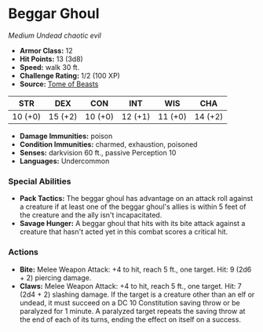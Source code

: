 # Beggar Ghoul

*Medium* *Undead* *chaotic evil*

- **Armor Class:** 12
- **Hit Points:** 13 (3d8)
- **Speed:** walk 30 ft.
- **Challenge Rating:** 1/2 (100 XP)
- **Source:** [Tome of Beasts](https://koboldpress.com/kpstore/product/tome-of-beasts-for-5th-edition-print/)

| STR | DEX | CON | INT | WIS | CHA |
| --- | --- | --- | --- | --- | --- |
| 10 (+0) | 15 (+2) | 10 (+0) | 12 (+1) | 11 (+0) | 14 (+2) |

- **Damage Immunities:** poison
- **Condition Immunities:** charmed, exhaustion, poisoned
- **Senses:** darkvision 60 ft., passive Perception 10
- **Languages:** Undercommon
### Special Abilities
- **Pack Tactics:** The beggar ghoul has advantage on an attack roll against a creature if at least one of the beggar ghoul's allies is within 5 feet of the creature and the ally isn't incapacitated.
- **Savage Hunger:** A beggar ghoul that hits with its bite attack against a creature that hasn't acted yet in this combat scores a critical hit.
### Actions
- **Bite:** Melee Weapon Attack: +4 to hit, reach 5 ft., one target. Hit: 9 (2d6 + 2) piercing damage.
- **Claws:** Melee Weapon Attack: +4 to hit, reach 5 ft., one target. Hit: 7 (2d4 + 2) slashing damage. If the target is a creature other than an elf or undead, it must succeed on a DC 10 Constitution saving throw or be paralyzed for 1 minute. A paralyzed target repeats the saving throw at the end of each of its turns, ending the effect on itself on a success.
